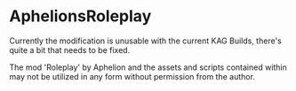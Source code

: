 # AphelionsRoleplay

Currently the modification is unusable with the current KAG Builds, there's quite a bit that needs to be fixed.

The mod 'Roleplay' by Aphelion and the assets and scripts contained within may not be utilized in any form without permission from the author.
